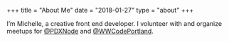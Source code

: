 +++
title = "About Me"
date = "2018-01-27"
type = "about"
+++

I’m Michelle, a creative front end developer. I volunteer with and organize meetups for [@PDXNode](https://twitter.com/pdxnode) and [@WWCodePortland](https://twitter.com/wwcodeportland). 

